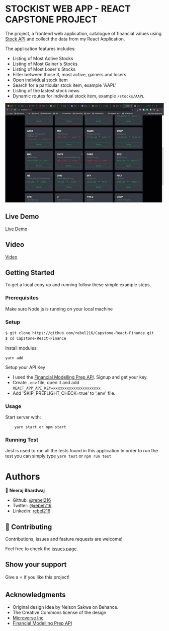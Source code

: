 # STOCKIST WEB APP - REACT CAPSTONE PROJECT

The project, a frontend web application, catalogue of financial values using [Stock API](https://financialmodelingprep.com/developer/docs/)  and collect the data from my React Application.

The application features includes:
- Listing of Most Active Stocks
- Listing of Most Gainer's Stocks
- Listing of Most Loser's Stocks
- Filter between those 3, most active, gainers and losers
- Open individual stock item
- Search for a particular stock item, example 'AAPL'
- Listing of the lastest stock news
- Dynamic routes for individual stock item, example `/stocks/AAPL`

![screenshot](./stockist.gif)

## Live Demo
[Live Demo](https://634140379320270009398402--tranquil-gumdrop-ab7d6d.netlify.app)

## Video 
[Video](https://drive.google.com/file/d/1bhOM4IuZjATnMbhVdWN6Egx35ny3SPa1/view?usp=sharing)

## Getting Started

To get a local copy up and running follow these simple example steps.

### Prerequisites

Make sure Node.js is running on your local machine

### Setup

~~~bash
$ git clone https://github.com/rebel216/Capstone-React-Finance.git
$ cd Capstone-React-Finance
~~~

Install modules:

```
yarn add
```

Setup your API Key

- I used the [Financial Modelling Prep API](https://financialmodelingprep.com/developer/docs/). Signup and get your key.
- Create `.env` file, open it and add `REACT_APP_API_KEY=xxxxxxxxxxxxxxxxxxxxx`
- Add 'SKIP_PREFLIGHT_CHECK=true' to '.env' file.

### Usage

Start server with:

```
    yarn start or npm start
```
### Running Test
Jest is used to run all the tests found in this application
In order to run the test you can simply type `yarn test` or `npm run test`

# Authors

👤 **Neeraj Bhardwaj**

- Github: [@rebel216](https://github.com/rebel216/)
- Twitter: [@rebel216](https://twitter.com/rebel216)
- Linkedin: [rebel216](https://www.linkedin.com/in/rebel216/)

## 🤝 Contributing

Contributions, issues and feature requests are welcome!

Feel free to check the [issues page](issues/).

## Show your support

Give a ⭐️ if you like this project!

## Acknowledgments
- Original design idea by Nelson Sakwa on Behance.
- The Creative Commons license of the design 
- [Microverse Inc](https://www.microverse.org/)
- [Financial Modelling Prep API](https://financialmodelingprep.com/developer/docs/)
